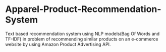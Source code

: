 # Apparel-Product-Recommendation-System
Text based recommendation system using NLP models(Bag Of Words and TF-IDF) in problem of recommending similar products on an e-commerce website by using Amazon Product Advertising API.
